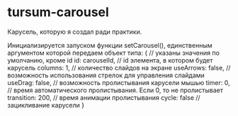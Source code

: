 # tursum-carousel

Карусель, которую я создал ради практики.

Инициализируется запуском функции setCarousel(), единственным аргументом которой передаем объект типа:
{ // указаны значения по умолчанию, кроме id
	id: carouselId, // id элемента, в котором будет карусель
	columns: 1, // количество слайдов на экране
	useArrows: false, // возможность использования стрелок для управления слайдами
	useDrag: false, // возможность пролистывания карусели мышью
	timer: 0, // время автоматического пролистывания. Если 0, то не пролистывает
	transition: 200, // время анимации пролистывания
	cycle: false // зацикливание карусели
}
